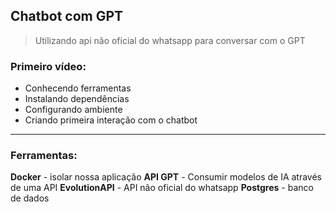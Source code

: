 ## Chatbot com GPT
> Utilizando api não oficial do whatsapp para conversar com o GPT

### Primeiro vídeo:
- Conhecendo ferramentas
- Instalando dependências
- Configurando ambiente
- Criando primeira interação com o chatbot

---

### Ferramentas:
**Docker** - isolar nossa aplicação
**API GPT** - Consumir modelos de IA através de uma API
**EvolutionAPI** - API não oficial do whatsapp
**Postgres** - banco de dados